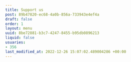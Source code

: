 ```yaml
---
title: Support us
post: 89b47820-ec68-4a0b-856a-733943e4ef4a
draft: false
order: 1
layout: menu
uuid: 8be72881-b3c7-4247-8455-b95db0896213
liquid: false
usuaries:
- 356
last_modified_at: 2022-12-26 15:07:02.489004286 +00:00
---
```


